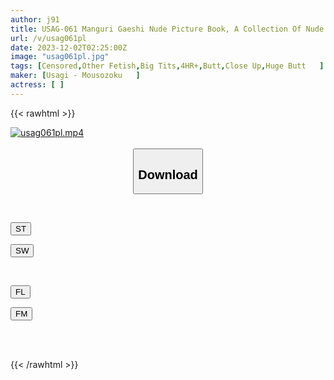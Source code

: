 ```yaml
---
author: j91
title: USAG-061 Manguri Gaeshi Nude Picture Book, A Collection Of Nude Bodies Of 16 Amateur Girls With Their Buttholes Exposed And Their Pussy Juices Dripping
url: /v/usag061pl
date: 2023-12-02T02:25:00Z
image: "usag061pl.jpg"
tags: [Censored,Other Fetish,Big Tits,4HR+,Butt,Close Up,Huge Butt	 ]
maker: [Usagi - Mousozoku   ]
actress: [ ]
---
```



{{< rawhtml >}}

<div class="video" data-videoid="1j00oWa6jKFxAw">
    <a href="javascript:;">
        <img src="/v/usag061pl/usag061pl.jpg" width="WIDTH" height="HEIGHT" alt="usag061pl.mp4" loading="lazy">
    </a>
</div>

<script type="text/javascript" src="https://j91.asia/asset/on-demand-st.js"></script>

<br>
  <link rel="stylesheet" href="https://j91.asia/asset/bs5.css">
  
  <center>
  <button class="btn btn-primary" type="button" data-bs-toggle="collapse" data-bs-target=".multi-collapse" aria-expanded="false" aria-controls="multiCollapseExample1 multiCollapseExample2"><h2>Download</h2></button></center>
</p>
<div class="row">
  <div class="col">
    <div class="collapse multi-collapse" id="multiCollapseExample1">
      <div class="card card-body">
	      	      <br>
<div class="buttons">  
<p><a href="https://streamtape.to/v/1j00oWa6jKFxAw" target="_blank"><button class="btn-hover color-3"><i class="fa fa-download"></i> ST</button></a></p>
<p><a href="https://flaswish.com/metzb11nwd5d" target="_blank"><button class="btn-hover color-2"><i class="fa fa-download"></i> SW</button></a></p></div>
    </div>
  </div>
</div>
  <div class="col">
    <div class="collapse multi-collapse" id="multiCollapseExample2">
      <div class="card card-body">
	      <br>
<div class="buttons">
<p><a href="javascript:;" target="_blank"><button class="btn-hover color-9"><i class="fa fa-download"></i> FL</button></a></p>
<p><a href="https://filemoon.sx/d/ho7492t4nd2m" target="_blank"><button class="btn-hover color-8"><i class="fa fa-download"></i> FM</button></a></p></div>
<br><br>
      </div>
    </div>
  </div>
</div>

{{< /rawhtml >}}